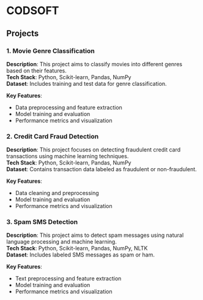 # CODSOFT

## Projects

### 1. Movie Genre Classification
**Description**: This project aims to classify movies into different genres based on their features.  
**Tech Stack**: Python, Scikit-learn, Pandas, NumPy  
**Dataset**: Includes training and test data for genre classification.  

**Key Features**:
- Data preprocessing and feature extraction
- Model training and evaluation
- Performance metrics and visualization

### 2. Credit Card Fraud Detection
**Description**: This project focuses on detecting fraudulent credit card transactions using machine learning techniques.  
**Tech Stack**: Python, Scikit-learn, Pandas, NumPy  
**Dataset**: Contains transaction data labeled as fraudulent or non-fraudulent.  

**Key Features**:
- Data cleaning and preprocessing
- Model training and evaluation
- Performance metrics and visualization

### 3. Spam SMS Detection
**Description**: This project aims to detect spam messages using natural language processing and machine learning.  
**Tech Stack**: Python, Scikit-learn, Pandas, NumPy, NLTK  
**Dataset**: Includes labeled SMS messages as spam or ham.  

**Key Features**:
- Text preprocessing and feature extraction
- Model training and evaluation
- Performance metrics and visualization
